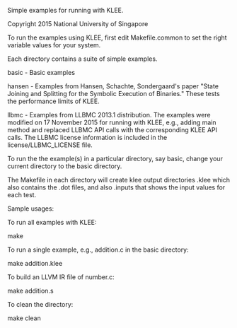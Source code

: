 Simple examples for running with KLEE.

Copyright 2015 National University of Singapore

To run the examples using KLEE, first edit Makefile.common to set the
right variable values for your system.

Each directory contains a suite of simple examples.

  basic  - Basic examples

  hansen - Examples from Hansen, Schachte, Sondergaard's paper "State
           Joining and Splitting for the Symbolic Execution of
           Binaries." These tests the performance limits of KLEE.

  llbmc - Examples from LLBMC 2013.1 distribution. The examples were
   	   modified on 17 November 2015 for running with KLEE, e.g.,
   	   adding main method and replaced LLBMC API calls with the
   	   corresponding KLEE API calls. The LLBMC license information
   	   is included in the license/LLBMC_LICENSE file.

To run the the example(s) in a particular directory, say basic, change
your current directory to the basic directory.

The Makefile in each directory will create klee output directories
<example-name>.klee which also contains the .dot files, and also
<example-name>.inputs that shows the input values for each test.

Sample usages:

To run all examples with KLEE:

make

To run a single example, e.g., addition.c in the basic directory:

make addition.klee

To build an LLVM IR file of number.c:

make addition.s

To clean the directory:

make clean

